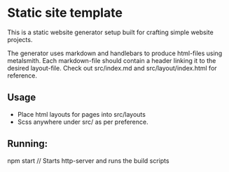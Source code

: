 # Static site template

This is a static website generator setup built for crafting simple website projects.

The generator uses markdown and handlebars to produce html-files using metalsmith. Each markdown-file should contain a header linking it to the desired layout-file. Check out src/index.md and src/layout/index.html for reference.

## Usage

  - Place html layouts for pages into src/layouts
  - Scss anywhere under src/ as per preference.

## Running:
npm start // Starts http-server and runs the build scripts
